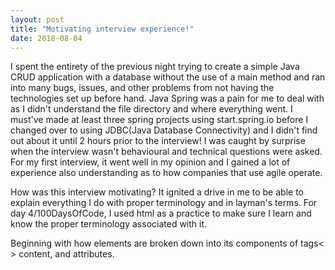 ```yaml
---
layout: post
title: "Motivating interview experience!" 
date: 2018-08-04
---
```


I spent the entirety of the previous night trying to create a simple Java CRUD application with a database without the use of a main method and ran into many bugs, issues, and other problems from not having the technologies set up before hand. 
Java Spring was a pain for me to deal with as I didn't understand the file directory and where everything went. I must've made at least three spring projects using start.spring.io before I changed over to using JDBC(Java Database Connectivity) and I didn't find out about it until 2 hours prior to the interview!
I was caught by surprise when the interview wasn't behavioural and technical questions were asked. For my first interview, it went well in my opinion and I gained a lot of experience also understanding as to how companies that use agile operate.

How was this interview motivating? It ignited a drive in me to be able to explain everything I do with proper terminology and in layman's terms. For day 4/100DaysOfCode, I used html as a practice to make sure I learn and know the proper terminology associated with it.

Beginning with how elements are broken down into its components of tags< > content, and attributes.